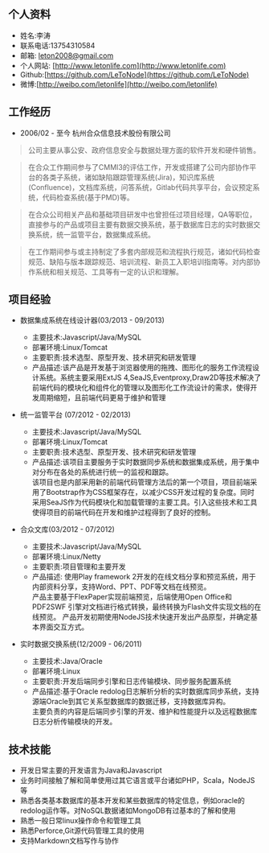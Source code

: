 ## 个人资料

* 姓名:李涛
* 联系电话:13754310584
* 邮箱: leton2008@gmail.com
* 个人网站: [http://www.letonlife.com](http://www.letonlife.com)
* Github:[https://github.com/LeToNode](https://github.com/LeToNode)
* 微博:[http://weibo.com/letonlife](http://weibo.com/letonlife)

## 工作经历

* 2006/02 - 至今 杭州合众信息技术股份有限公司

> 公司主要从事公安、政府信息安全与数据处理方面的软件开发和硬件销售。

> 在合众工作期间参与了CMMI3的评估工作，开发或搭建了公司内部协作平台的各类子系统，诸如缺陷跟踪管理系统(Jira)，知识库系统(Confluence)，文档库系统，问答系统，Gitlab代码共享平台，会议预定系统，代码检查系统(基于PMD)等。

> 在合众公司相关产品和基础项目研发中也曾担任过项目经理，QA等职位，直接参与的产品或项目主要有数据交换系统，基于数据库日志的实时数据交换系统，统一监管平台，数据集成系统。

> 在工作期间参与或主持制定了多套内部规范和流程执行规范，诸如代码检查规范、缺陷与版本跟踪规范、培训流程、新员工入职培训指南等。对内部协作系统和相关规范、工具等有一定的认识和理解。

## 项目经验

*  数据集成系统在线设计器(03/2013 - 09/2013)
	* 主要技术:Javascript/Java/MySQL
	* 部署环境:Linux/Tomcat
	* 主要职责:技术选型、原型开发、技术研究和研发管理
	* 产品描述:该产品是开发基于浏览器使用的拖拽、图形化的服务工作流程设计系统。系统主要采用ExtJS 4,SeaJS,Eventproxy,Draw2D等技术解决了前端代码的模块化和组件化的管理以及图形化工作流设计的需求，使得开发周期缩短，且前端代码更易于维护和管理


* 统一监管平台 (07/2012 - 02/2013)
	* 主要技术:Javascript/Java/MySQL
	* 部署环境:Linux/Tomcat
	* 主要职责:技术选型、原型开发、技术研究和研发管理
	* 产品描述:该项目主要服务于实时数据同步系统和数据集成系统，用于集中对分布在各处的系统进行统一的监视和跟踪。     
    该项目也是内部采用新的前端代码管理方法后的第一个项目，项目前端采用了Bootstrap作为CSS框架存在，以减少CSS开发过程的复杂度。同时采用SeaJS作为代码模块化和加载管理的主要工具。引入这些技术和工具使得项目的前端代码在开发和维护过程得到了良好的控制。

* 合众文库(03/2012 - 07/2012)
	* 主要技术:Javascript/Java/MySQL
	* 部署环境:Linux/Netty
	* 主要职责:项目管理和主要开发
	* 产品描述: 使用Play framework 2开发的在线文档分享和预览系统，用于内部资料分享，支持Word、PPT、PDF等文档在线预览。    
	产品主要基于FlexPaper实现前端预览，后端使用Open Office和PDF2SWF 引擎对文档进行格式转换，最终转换为Flash文件实现文档的在线预览。
    产品开发初期使用NodeJS技术快速开发出产品原型，并确定基本界面交互方式。
    
* 实时数据交换系统(12/2009 - 06/2011)
	* 主要技术:Java/Oracle
	* 部署环境:Linux
	* 主要职责:开发后端同步引擎和日志传输模块、同步服务配置系统
	* 产品描述:基于Oracle redolog日志解析分析的实时数据库同步系统，支持源端Oracle到其它关系型数据库的数据迁移，支持数据库异构。      
    主要负责的内容是后端同步引擎的开发、维护和性能提升以及远程数据库日志分析传输模块的开发。

## 技术技能

* 开发日常主要的开发语言为Java和Javascript
* 业务时间接触了解和简单使用过其它语言或平台诸如PHP，Scala，NodeJS等
* 熟悉各类基本数据库的基本开发和某些数据库的特定信息，例如oracle的redolog运作等。对NoSQL数据诸如MongoDB有过基本的了解和使用
* 熟悉一般日常linux操作命令和管理工具
* 熟悉Perforce,Git源代码管理工具的使用
* 支持Markdown文档写作与协作
